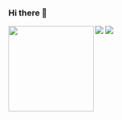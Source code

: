 ### Hi there 👋

<!--
**LooJee/LooJee** is a ✨ _special_ ✨ repository because its `README.md` (this file) appears on your GitHub profile.

Here are some ideas to get you started:

- 🔭 I’m currently working on ...
- 🌱 I’m currently learning ...
- 👯 I’m looking to collaborate on ...
- 🤔 I’m looking for help with ...
- 💬 Ask me about ...
- 📫 How to reach me: ...
- 😄 Pronouns: ...
- ⚡ Fun fact: ...
-->

<div>
  <img height="170" align="left" src="https://github-readme-stats.vercel.app/api?username=loojee&count_private=true&include_all_commits=true" />
  <img src="https://github-readme-stats.vercel.app/api/top-langs/?username=loojee&layout=compact" />
  <img src="https://github-profile-summary-cards.vercel.app/api/cards/profile-details?username=loojee&theme=github&layout=compact" />
</div>
